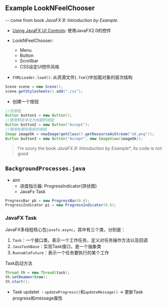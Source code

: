 ## Example **LookNFeelChooser** 
-- come from book *JavaFX 8: Introduction by Example*.

- [Using JavaFX UI Controls](http://docs.oracle.com/javafx/2/ui_controls/jfxpub-ui_controls.htm): 使用JavaFX2.0的控件

- LookNFeelChooser: 
  - Menu 
  - Button
  - Scrollbar
  - CSS设定UI控件风格

- `FXMLLoader.load()`: 从资源文件(`.fxml`)中加载对象的层次结构

```java
Scene scene = new Scene();  
scene.getStylesheets().add(".css");  
```

- 创建一个按钮

```java
//空按钮  
Button button1 = new Button();  
//使用特定本文为标题的按钮  
Button button2 = new Button("Accept");  
//使用标题和图标的按钮  
Image imageOk = newImage(getClass().getResourceAsStream("ok.png"));  
Button button3 = new Button("Accept", new ImageView(imageOk));  
```

> I'm soory the book *JavaFX 8: Introduction by Example**, its code is not good

## `BackgroundProcesses.java` 

- aim
  - 进度指示器: ProgressIndicator(饼状图)
  - JavaFx Task
  
  
```java
ProgressBar pb = new ProgressBar(0.6);  
ProgressIndicator pi = new ProgressIndicator(0.6); 
```


### JavaFX Task

JavaFX多线程核心包`javafx.async`，其中有三个类，分别是：

1. `Task`：一个接口类，表示一个工作任务，定义对任务操作方法以及回调
2. `JavaTaskBase`：实现Task接口，是一个抽象类
3. `RunnableFuture`：表示一个任务要执行的某个工作

Task启动方法

```java
Thread th = new Thread(task);
th.setDeamon(true);
th.start();
```

- Task updatet
  - `updateProgress()`和`updateMessage()` -> 更新Task progress和message属性
  

